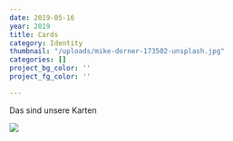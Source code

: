 ```yaml
---
date: 2019-05-16
year: 2019
title: Cards
category: Identity
thumbnail: "/uploads/mike-dorner-173502-unsplash.jpg"
categories: []
project_bg_color: ''
project_fg_color: ''

---
```

Das sind unsere Karten

![](/uploads/mike-dorner-173502-unsplash.jpg)